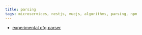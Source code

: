 ```yaml
---
title: parsing
tags: microservices, nestjs, vuejs, algorithms, parsing, npm
---
```


<ul>
    <li>
        <a href="https://cfg-parser.onrender.com">
            experimental cfg parser
        </a>
    </li>
</ul>